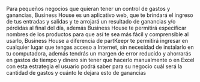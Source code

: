 Para pequeños negocios que quieran tener un control de gastos y ganancias, Business House es un aplicativo web, que te brindará el ingreso de tus entradas y salidas y te arrojará un resultado de ganancias y/o pérdidas al final del día, además Business House te permitirá especificar nombres de los productos para que así te sea más fácil y comprensible al usarlo, Business House a diferencia de partKeepr te permitirá ingresar en cualquier lugar que tengas acceso a Internet, sin necesidad de instalarlo en tu computadora, además tendrás un margen de error reducido y ahorrarás en gastos de tiempo y dinero sin tener que hacerlo manualmente o en Excel con esta estrategia el usuario podrá saber para su negocio cuál será la cantidad de gastos y cuánto le dejara esto de ganancias
